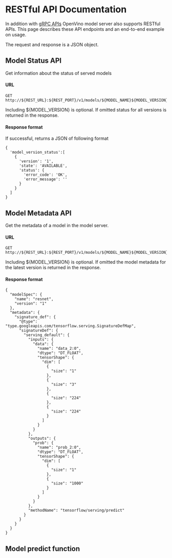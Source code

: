 # RESTful API Documentation

In addition with [gRPC APIs](link) OpenVino model server also supports RESTful APIs. This page describes these API endpoints and an end-to-end example on usage.

The request and response is a JSON object.

## Model Status API 
Get information about the status of served models

#### URL 

```
GET http://${REST_URL}:${REST_PORT}/v1/models/${MODEL_NAME}${MODEL_VERSION}
```
Including ${MODEL_VERSION} is optional. If omitted status for all versions is returned in the response.

#### Response format
If successful, returns a JSON of following format 
```
{
  'model_version_status':[
    {
      'version': '1', 
      'state': 'AVAILABLE', 
      'status': {
        'error_code': 'OK', 
        'error_message': ''
      }
    }
  ]
}
```


## Model Metadata API
Get the metadata of a model in the model server.

#### URL 
```
GET http://${REST_URL}:${REST_PORT}/v1/models/${MODEL_NAME}${MODEL_VERSION}/metadata
```
Including ${MODEL_VERSION} is optional. If omitted the model metadata for the latest version is returned in the response.

#### Response format
```
{
  "modelSpec": {
    "name": "resnet",
    "version": "1"
  },
  "metadata": {
    "signature_def": {
      "@type": "type.googleapis.com/tensorflow.serving.SignatureDefMap",
      "signatureDef": {
        "serving_default": {
          "inputs": {
            "data": {
              "name": "data_2:0",
              "dtype": "DT_FLOAT",
              "tensorShape": {
                "dim": [
                  {
                    "size": "1"
                  },
                  {
                    "size": "3"
                  },
                  {
                    "size": "224"
                  },
                  {
                    "size": "224"
                  }
                ]
              }
            }
          },
          "outputs": {
            "prob": {
              "name": "prob_2:0",
              "dtype": "DT_FLOAT",
              "tensorShape": {
                "dim": [
                  {
                    "size": "1"
                  },
                  {
                    "size": "1000"
                  }
                ]
              }
            }
          },
          "methodName": "tensorflow/serving/predict"
        }
      }
    }
  }
}
```


## Model predict function 

